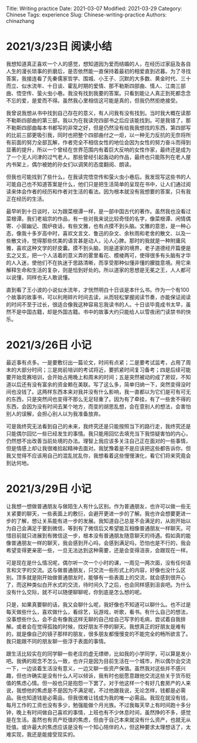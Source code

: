 Title: Writing practice
Date: 2021-03-07 
Modified: 2021-03-29
Category: Chinese
Tags: experience
Slug: Chinese-writing-practice
Authors: chinazhang

# 2021/3/23日 阅读小结

我想知道真正喜欢一个人的感觉，想知道因为爱而结婚的人，在经历过家庭及各自人生的漫长琐事的折磨后，是否依然能一直保持着最初的相爱直到迟暮。为了寻找答案，我接连看了先秦儒家哲学、围城、小王子、沉默的大多数、黄金时代、三十而立、似水流年、十日谈、霍乱时期的爱情、那不勒斯四部曲、情人、江南三部曲、悟空传、萤火虫小巷。我没有找到我要的答案。只看到能让人真正到死都念念不忘的爱，是爱而不得。虽然我心里相信这可能是真的，但我仍然拒绝接受。

我曾说我想从书中找到自己存在的意义，有人问我有没有找到。当时我大概在读那不勒斯四部曲的第三部，我以为在我读完四部书之后应该能找到。可是我错了，那不勒斯四部曲每本书都写的非常之好，但是仍然没有给我我想找的东西，第四部写的比前三部更吸引我，同时也把整个四部曲付之一炬，以一种无力反抗的无奈将所有前面的努力全部瓦解，作者完全不相信女性的地位会因为女性的努力奋斗而得到显著的提升，所以一个曾经在世界范围内有着巨大反响的女性作家，最终还是成为了一个无人问津的过气老人。那些曾经引起轰动的作品，最终也只能陈列在老人屋内书架上，偶尔被她的孙女们以调笑的态度翻阅、朗读。

但我也可能找到了些什么，在我读完悟空传和萤火虫小巷后。我发现写这些书的人可能自己也不知道答案是什么，他们只是把生活简单的呈现在书中，让人们通过阅读来体会作者的经历和作者对生活的看法。因为根本就没有我想要的答案，只有我正在经历的生活。

最早听到十日谈时，以为跟菜根谭一样，是一部中国古代的著作。虽然我也没看过菜根谭。我们老祖宗的作品，有一些对我来说比较奇怪的名字，像菜根谭、闲情偶寄、小窗幽记、围炉夜话，有些文雅，也有点摸不到头脑。文雅的意思，是一种心态，像我十多岁高中时，喜欢文言文、鲁迅的杂文、余秋雨和老舍的散文、以及一些散文诗，觉得那些优美的语言甚是动人，沁人心脾。那时的我就是一种附庸风雅，喜欢这种文学的好皮囊。摸不到头脑，则是道家的境界，老子道德经开篇便是玄之又玄，把一个人活着的意义弄的雾里看花、模棱两可，使得很多有头脑有才华的人入迷，使他们不在执迷于思路清晰，而享受那种似懂非懂的朦胧意境。用它来解释生命和生活的复杂，则是恰到好处的。所以道家的思想是无冕之王，人人都可以说懂，同样也无人敢说懂。

直到看了王小波的小说似水流年，才恍然明白十日谈是本什么书。作为一个有100个故事的故事书，可以利用碎片时间去读，从而轻松掌握阅读节奏，亦能保证阅读的时间不至于过长，很适合像我这种容易忘我读书的人。十日谈毕竟成书太早，虽然不是中国古籍，却是外国古籍。书中的故事大约只能给人以雪夜闭门读禁书的快乐。

# 2021/3/26日 小记

最近事有点多。一是要敷衍出一篇论文，时间有点紧；二是要考试监考，占用了周末的大部分时间；三是岗前培训的考试将近，要抓紧时间复习备考；四是后续可能要开始竞赛培训，会开始占用晚上和周末的时间；五是突然被动的成了房奴，不知道以后还有没有富余的资金赖在美联。写了这么多，简单归纳一下，突然变得没时间也没钱了。这两样东西本来对我并没有什么影响，我一直都以为它们是可有可无的东西，只是突然间也变得不那么无足轻重了。因为有了牵挂，有了一些舍不得的东西，会因为没有时间去某个地方，而变的胡思乱想，会在意别人的想法，会害怕别人的误解，会担心别人以为我准备放弃。

可是我终究无法看到自己的未来，我终究还是只能按照当下的路行走，我终究还是只能偶尔回忆一些已经发生的事情。我只能用回忆去填充当下我惊疑害怕的内心，仍然想不出改善当前处境的办法。理智上我应该多关注自己正在面对的一些事情，但是情感上却让我很难拾起精神去面对。我犹豫着是不是应该把这些都告诉你，但我又觉得不应该用自己的混乱扰乱你，我想看着这些慢慢演化，看它们将来究竟会到达何地。

# 2021/3/29日 小记

让我想一想做普通朋友与做陌生人有什么区别。作为普通朋友，也许可以做一些无关紧要的聊天，一些表面上的敷衍，会避开更进一步的了解。我也许会想要更进一步的了解，想让关系能有进一步的发展。我知道自己总是不会满足的，从刚开始以为自己会满足于要到微信，等到有了微信后又希望能互相像普通朋友一样聊天。可惜目前就只进展到有微信这一步，根本没有普通朋友随意聊天的待遇。假如真的能像普通朋友一样的聊天，我会感到开心吗，会感到满足吗，恐怕也是不行的，我会希望变得更亲密一些，一旦无法达到这种需要，还是会变得沮丧，会跟现在一样。

可是现在是什么情况呢，偶尔听一次一个小时的课，一周见一两次面，没有任何语言和文字的交流。这与做普通朋友，只交流一些形式上的内容，好像也没什么区别。顶多就是刚开始做普通朋友时，能够有一些表面上的交流，就会感到很开心了，而这种类似白开水式的交流，待时间久了之后，也会同样感到沮丧吧。为什么没有什么交际，就不可以随便聊聊呢，你到底是怎么想的呢。

只是，如果真要聊的话，我又会聊什么呢，我好像也不知道可以聊什么。也不过是每天做些什么，喜欢做什么，看综艺，玩游戏，听歌，看书。有什么自己的想法，没事想些什么，会不会有像我这样无聊的自己给自己写字的毛病，尝试着自我排解。或者会在觉得孤独的时候，找好朋友不停的聊天。我想真正的好朋友是难有的，就是像自己的镜子那样的朋友，很多朋友都慢慢变的不能完全的畅所欲言了。我只能跟不同的朋友聊一些浮于表面的事情。

跟生活比较实在的同学聊一些老庄的虚无缥缈，比如我的小学同学，可以算是发小吧。我俩的观念不怎么一致，也许只是因为目前生活在一个城市，所以偶尔会交流一下，一边谈着生活没有意义，一边又聊一些资产保值。虽然我对这些并不感兴趣，但也许确实是没有什么人可以倾诉，我有时也挺愿意跟他交流这些关于货币贬值的焦虑心情。但一般也只是抱怨一下罢了。对于他这样一个有好几套房产的人来说，我想他的焦虑是不是因为不满足呢，不过他跟我说，无论怎样，钱都是必需品。我也知道钱是必需品，但我很难让钱成为我的唯一必需品。我现在就没有钱，每月工作的工资也没有多少，勉强能做个月光族。不过我每天早上有时间跑十多分钟，晚上有时间做自己喜欢的事情，上班也有不少休息时间，虽然挣的不多，感觉是在生活。虽然也有资产贬值的焦虑，但由于自己本来就没有什么资产，也就无从贬值。或许最大的焦虑应该是没有一个知心陪伴的人，但这种要求太理想话了，太难实现，我还是能接受现实的。

